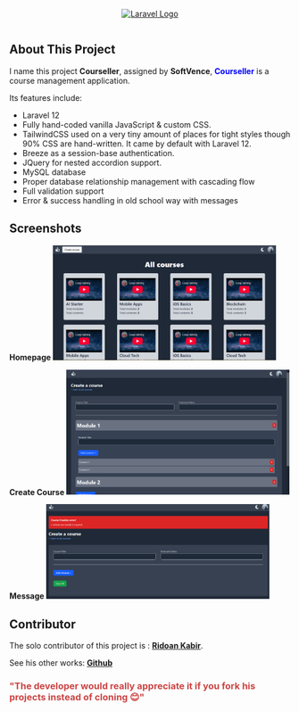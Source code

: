

<div  style="display: flex; justify-content: center; align-items: center; gap: 20px;">

<a  href="https://github.com/ridoan777"  target="_blank"><img  src="https://avatars.githubusercontent.com/u/142349129?v=4"  width="400"  alt="Laravel Logo"></a>

</div>

  
  
  

## About This Project



I name this project <b>Courseller</b>, assigned by <b>SoftVence</b>, <b style="color:#0000ff;">Courseller</b> is a course management application.

  

Its features include:

  

- Laravel 12
- Fully hand-coded vanilla JavaScript & custom CSS.
- TailwindCSS used on a very tiny amount of places for tight styles though 90% CSS are hand-written. It came by default with Laravel 12.
- Breeze as a session-base authentication.
- JQuery for nested accordion support.
- MySQL database
- Proper database relationship management with cascading flow
- Full validation support
- Error & success handling in old school way with messages

## Screenshots

   <b>Homepage</b>
  <a  href="https://github.com/ridoan777/courseller/blob/master/public/images/sample-homepage.png"  target="_blank"><img  src="https://github.com/ridoan777/courseller/blob/master/public/images/sample-homepage.png"   width="400"  alt="Home"></a>
  
   <b>Create Course</b>
  <a  href="https://github.com/ridoan777/courseller/blob/master/public/images/sample-create_course.png"  target="_blank"><img  src="https://github.com/ridoan777/courseller/blob/master/public/images/sample-create_course.png"  width="400"  alt="Create Course"></a>
  
   <b>Message</b>
  <a  href="https://github.com/ridoan777/courseller/blob/master/public/images/sample-validation_message.png"  target="_blank"><img  src="https://github.com/ridoan777/courseller/blob/master/public/images/sample-validation_message.png"  width="400"  alt="Message"></a>
## Contributor

  

The solo contributor of this project is : **[Ridoan Kabir](https://www.linkedin.com/in/ridoankabir/)**.

  

See his other works: **[Github](https://github.com/ridoan777)**

  

### <span style="color:#cc4444;">"The developer would really appreciate it if you fork his projects instead of cloning 😊"</span>

<br>

<br>
